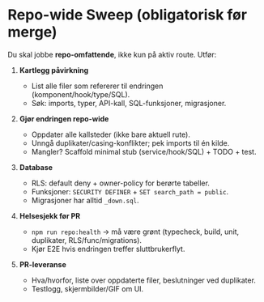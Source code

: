 # Repo-wide Sweep (obligatorisk før merge)

Du skal jobbe **repo-omfattende**, ikke kun på aktiv route. Utfør:

1) **Kartlegg påvirkning**
   - List alle filer som refererer til endringen (komponent/hook/type/SQL).
   - Søk: imports, typer, API-kall, SQL-funksjoner, migrasjoner.

2) **Gjør endringen repo-wide**
   - Oppdater alle kallsteder (ikke bare aktuell rute).
   - Unngå duplikater/casing-konflikter; pek imports til én kilde.
   - Mangler? Scaffold minimal stub (service/hook/SQL) + TODO + test.

3) **Database**
   - RLS: default deny + owner-policy for berørte tabeller.
   - Funksjoner: `SECURITY DEFINER` + `SET search_path = public`.
   - Migrasjoner har alltid `_down.sql`.

4) **Helsesjekk før PR**
   - `npm run repo:health` → må være grønt (typecheck, build, unit, duplikater, RLS/func/migrations).
   - Kjør E2E hvis endringen treffer sluttbrukerflyt.

5) **PR-leveranse**
   - Hva/hvorfor, liste over oppdaterte filer, beslutninger ved duplikater.
   - Testlogg, skjermbilder/GIF om UI.